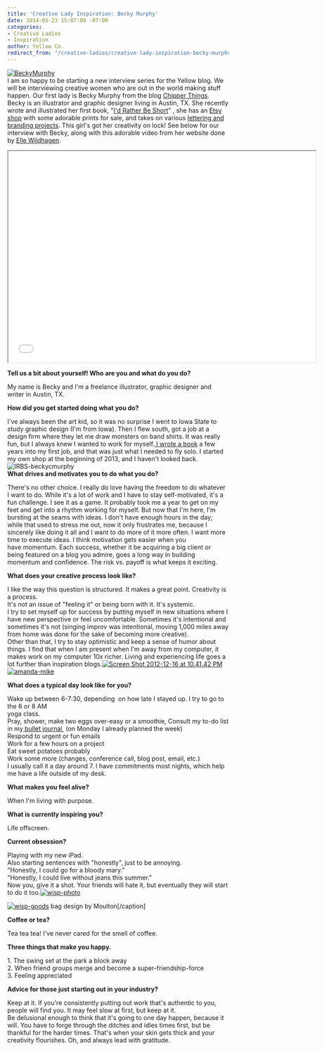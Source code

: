 ```yaml
---
title: 'Creative Lady Inspiration: Becky Murphy'
date: 2014-05-23 15:07:09 -07:00
categories:
- Creative Ladies
- Inspiration
author: Yellow Co.
redirect_from: "/creative-ladies/creative-lady-inspiration-becky-murphy/"
---
```


[![BeckyMurphy](https://yellow-blog-images.imgix.net/2014/05/BeckyMurphy.jpg)](https://yellow-blog-images.imgix.net/2014/05/BeckyMurphy.jpg)  
I am so happy to be starting a new interview series for the Yellow blog. We will be interviewing creative women who are out in the world making stuff happen. Our first lady is Becky Murphy from the blog [Chipper Things](http://chipperthings.com/). Becky is an illustrator and graphic designer living in Austin, TX. She recently wrote and illustrated her first book, "[I'd Rather Be Short](http://chipperthings.com/idratherbeshort/)" , she has an [Etsy shop](https://www.etsy.com/shop/chipperthings) with some adorable prints for sale, and takes on various [lettering and branding projects](http://beckycmurphy.com/). This girl's got her creativity on lock! See below for our interview with Becky, along with this adorable video from her website done by [Elle Wildhagen](http://ellenwildhagen.com/).

<iframe src="//player.vimeo.com/video/90178334" height="481" width="700" allowfullscreen=""></iframe>

**Tell us a bit about yourself! Who are you and what do you do?**

My name is Becky and I'm a freelance illustrator, graphic designer and writer in Austin, TX.

**How did you get started doing what you do?**

I've always been the art kid, so it was no surprise I went to Iowa State to study graphic design (I'm from Iowa). Then I flew south, got a job at a design firm where they let me draw monsters on band shirts. It was really fun, but I always knew I wanted to work for myself.[ I wrote a book](http://chipperthings.com/idratherbeshort/) a few years into my first job, and that was just what I needed to fly solo. I started my own shop at the beginning of 2013, and I haven't looked back.  
![IRBS-beckycmurphy](https://yellow-blog-images.imgix.net/2014/05/IRBS-beckycmurphy.jpg)  
**What drives and motivates you to do what you do?**

There's no other choice. I really do love having the freedom to do whatever I want to do. While it's a lot of work and I have to stay self-motivated, it's a fun challenge. I see it as a game. It probably took me a year to get on my feet and get into a rhythm working for myself. But now that I'm here, I'm bursting at the seams with ideas. I don't have enough hours in the day; while that used to stress me out, now it only frustrates me, because I sincerely like doing it all and I want to do more of it more often. I want more time to execute ideas. I think motivation gets easier when you have momentum. Each success, whether it be acquiring a big client or being featured on a blog you admire, goes a long way in building momentum and confidence. The risk vs. payoff is what keeps it exciting.

**What does your creative process look like?**

I like the way this question is structured. It makes a great point. Creativity is a process.  
It's not an issue of "feeling it" or being born with it. It's systemic.  
I try to set myself up for success by putting myself in new situations where I have new perspective or feel uncomfortable. Sometimes it's intentional and sometimes it's not (singing improv was intentional, moving 1,000 miles away from home was done for the sake of becoming more creative).  
Other than that, I try to stay optimistic and keep a sense of humor about things. I find that when I am present when I'm away from my computer, it makes work on my computer 10x richer. Living and experiencing life goes a lot further than inspiration blogs.[![Screen Shot 2012-12-16 at 10.41.42 PM](https://yellow-blog-images.imgix.net/2014/05/Screen-Shot-2012-12-16-at-10.41.42-PM.png)](https://yellow-blog-images.imgix.net/2014/05/Screen-Shot-2012-12-16-at-10.41.42-PM.png)[![amanda-mike](https://yellow-blog-images.imgix.net/2014/05/amanda-mike.png)](https://yellow-blog-images.imgix.net/2014/05/amanda-mike.png)

**What does a typical day look like for you?**

Wake up between 6-7:30, depending  on how late I stayed up. I try to go to the 6 or 8 AM  
yoga class.  
Pray, shower, make two eggs over-easy or a smoothie, Consult my to-do list in my[ bullet journal ](http://chipperthings.com/2014/02/06/the-bullet-journal/) (on Monday I already planned the week)  
Respond to urgent or fun emails  
Work for a few hours on a project  
Eat sweet potatoes probably  
Work some more (changes, conference call, blog post, email, etc.)  
I usually call it a day around 7\. I have commitments most nights, which help me have a life outside of my desk.

**What makes you feel alive?**

When I'm living with purpose.

**What is currently inspiring you?**

Life offscreen.

**Current obsession?**

Playing with my new iPad.  
Also starting sentences with "honestly", just to be annoying.  
"Honestly, I could go for a bloody mary."  
"Honestly, I could live without jeans this summer."  
Now you, give it a shot. Your friends will hate it, but eventually they will start to do it too.[![wisp-photo](https://yellow-blog-images.imgix.net/2014/05/wisp-photo.jpg)](https://yellow-blog-images.imgix.net/2014/05/wisp-photo.jpg)

[![wisp-goods](https://yellow-blog-images.imgix.net/2014/05/wisp-goods.jpg)](https://yellow-blog-images.imgix.net/2014/05/wisp-goods.jpg) bag design by Moulton[/caption]

**Coffee or tea?**

Tea tea tea! I've never cared for the smell of coffee.

**Three things that make you happy.**

1\. The swing set at the park a block away  
2\. When friend groups merge and become a super-friendship-force  
3\. Feeling appreciated

**Advice for those just starting out in your industry?**

Keep at it. If you're consistently putting out work that's authentic to you, people will find you. It may feel slow at first, but keep at it. Be delusional enough to think that it's going to one day happen, because it will. You have to forge through the ditches and idles times first, but be thankful for the harder times. That's when your skin gets thick and your creativity flourishes. Oh, and always lead with gratitude.
